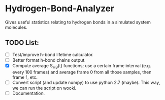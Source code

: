 # Hydrogen-Bond-Analyzer
Gives useful statistics relating to hydrogen bonds in a simulated system molecules.

## TODO List:
- [ ] Test/improve h-bond lifetime calculator.
- [ ] Better format h-bond chains output.
- [x] Compute average S<sub>HB</sub>(t) functions; use a certain frame interval (e.g. every 100 frames) and average frame 0 from all those samples, then frame 1, etc.
- [ ] Convert script (and update numpy) to use python 2.7 (maybe). This way, we can run the script on wooki.
- [ ] Documentation.
